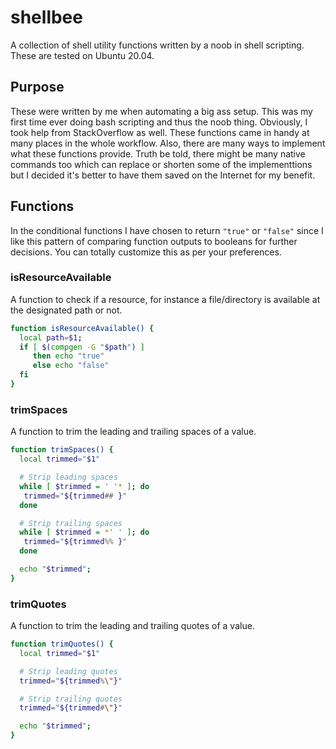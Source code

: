 # shellbee
A collection of shell utility functions written by a noob in shell scripting. These are tested on Ubuntu 20.04. 

## Purpose
These were written by me when automating a big ass setup. This was my first time ever doing bash scripting and thus the noob thing. Obviously, I took help from StackOverflow as well. These functions came in handy at many places in the whole workflow. Also, there are many ways to implement what these functions provide. Truth be told, there might be many native commands too which can replace or shorten some of the implementtions but I decided it's better to have them saved on the Internet for my benefit. 

## Functions
In the conditional functions I have chosen to return `"true"` or `"false"` since I like this pattern of comparing function outputs to booleans for further decisions. You can totally customize this as per your preferences.

### isResourceAvailable
A function to check if a resource, for instance a file/directory is available at the designated path or not.

```sh
function isResourceAvailable() {
  local path=$1;
  if [ $(compgen -G "$path") ]
     then echo "true"
     else echo "false"
  fi
}
```

### trimSpaces
A function to trim the leading and trailing spaces of a value.

```sh
function trimSpaces() {
  local trimmed="$1"

  # Strip leading spaces
  while [ $trimmed = ' '* ]; do
   trimmed="${trimmed## }"
  done

  # Strip trailing spaces
  while [ $trimmed = *' ' ]; do
   trimmed="${trimmed%% }"
  done

  echo "$trimmed";
}
```

### trimQuotes
A function to trim the leading and trailing quotes of a value.

```sh
function trimQuotes() {
  local trimmed="$1"

  # Strip leading quotes
  trimmed="${trimmed%\"}"

  # Strip trailing quotes
  trimmed="${trimmed#\"}"

  echo "$trimmed";
}
```
